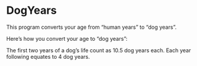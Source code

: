 # DogYears

This program converts your age from “human years” to “dog years”. 

Here’s how you convert your age to “dog years”:

The first two years of a dog’s life count as 10.5 dog years each.
Each year following equates to 4 dog years.

